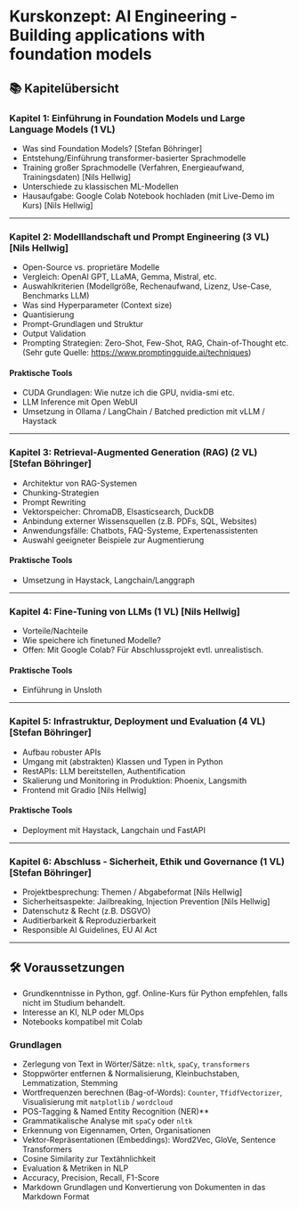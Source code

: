 # Kurskonzept: AI Engineering - Building applications with foundation models

## 📚 Kapitelübersicht

### Kapitel 1: Einführung in Foundation Models und Large Language Models (1 VL)

- Was sind Foundation Models? [Stefan Böhringer]
- Entstehung/Einführung transformer-basierter Sprachmodelle
- Training großer Sprachmodelle (Verfahren, Energieaufwand, Trainingsdaten) [Nils Hellwig]
- Unterschiede zu klassischen ML-Modellen
- Hausaufgabe: Google Colab Notebook hochladen (mit Live-Demo im Kurs) [Nils Hellwig]

---

### Kapitel 2: Modelllandschaft und Prompt Engineering (3 VL) [Nils Hellwig]

- Open-Source vs. proprietäre Modelle
- Vergleich: OpenAI GPT, LLaMA, Gemma, Mistral, etc.
- Auswahlkriterien (Modellgröße, Rechenaufwand, Lizenz, Use-Case, Benchmarks LLM)
- Was sind Hyperparameter (Context size)
- Quantisierung
- Prompt-Grundlagen und Struktur
- Output Validation
- Prompting Strategien: Zero-Shot, Few-Shot, RAG, Chain-of-Thought etc. (Sehr gute Quelle: https://www.promptingguide.ai/techniques)

#### Praktische Tools

- CUDA Grundlagen: Wie nutze ich die GPU, nvidia-smi etc.
- LLM Inference mit Open WebUI
- Umsetzung in Ollama / LangChain / Batched prediction mit vLLM / Haystack

---

### Kapitel 3: Retrieval-Augmented Generation (RAG) (2 VL) [Stefan Böhringer]

- Architektur von RAG-Systemen
- Chunking-Strategien
- Prompt Rewriting
- Vektorspeicher: ChromaDB, Elsasticsearch, DuckDB
- Anbindung externer Wissensquellen (z.B. PDFs, SQL, Websites)
- Anwendungsfälle: Chatbots, FAQ-Systeme, Expertenassistenten
- Auswahl geeigneter Beispiele zur Augmentierung

#### Praktische Tools

- Umsetzung in Haystack, Langchain/Langgraph

---

### Kapitel 4: Fine-Tuning von LLMs (1 VL) [Nils Hellwig]

- Vorteile/Nachteile
- Wie speichere ich finetuned Modelle?
- Offen: Mit Google Colab? Für Abschlussprojekt evtl. unrealistisch.

#### Praktische Tools

- Einführung in Unsloth

---

### Kapitel 5: Infrastruktur, Deployment und Evaluation (4 VL) [Stefan Böhringer]

- Aufbau robuster APIs
- Umgang mit (abstrakten) Klassen und Typen in Python
- RestAPIs: LLM bereitstellen, Authentification
- Skalierung und Monitoring in Produktion: Phoenix, Langsmith
- Frontend mit Gradio [Nils Hellwig]

#### Praktische Tools

- Deployment mit Haystack, Langchain und FastAPI

---

### Kapitel 6: Abschluss - Sicherheit, Ethik und Governance (1 VL) [Stefan Böhringer]

- Projektbesprechung: Themen / Abgabeformat [Nils Hellwig]
- Sicherheitsaspekte: Jailbreaking, Injection Prevention [Nils Hellwig]
- Datenschutz & Recht (z.B. DSGVO)
- Auditierbarkeit & Reproduzierbarkeit
- Responsible AI Guidelines, EU AI Act

---

## 🛠️ Voraussetzungen

- Grundkenntnisse in Python, ggf. Online-Kurs für Python empfehlen, falls nicht im Studium behandelt.
- Interesse an KI, NLP oder MLOps
- Notebooks kompatibel mit Colab 

### Grundlagen

- Zerlegung von Text in Wörter/Sätze: `nltk`, `spaCy`, `transformers`
- Stoppwörter entfernen & Normalisierung, Kleinbuchstaben, Lemmatization, Stemming
- Wortfrequenzen berechnen (Bag-of-Words): `Counter`, `TfidfVectorizer`, Visualisierung mit `matplotlib` / `wordcloud`
- POS-Tagging & Named Entity Recognition (NER)\*\*
- Grammatikalische Analyse mit `spaCy` oder `nltk`
- Erkennung von Eigennamen, Orten, Organisationen
- Vektor-Repräsentationen (Embeddings): Word2Vec, GloVe, Sentence Transformers
- Cosine Similarity zur Textähnlichkeit
- Evaluation & Metriken in NLP
- Accuracy, Precision, Recall, F1-Score
- Markdown Grundlagen und Konvertierung von Dokumenten in das Markdown Format
